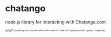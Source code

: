 # chatango

node.js library for interacting with Chatango.com

<sub><sup>
why?
</sup></sub>
<sub><sup>
<sub><sup>
Something fun to do with Microsoft's new VS Code and Typescript stuff, I guess... Hopefully..
</sup></sub>
</sup></sub>

<!--
thanks to 
 - [Coco.py](https://github.com/Sorch/coco)
 - [ch.py](https://github.com/Nullspeaker/ch.py)
 
for figuring out how the bulk of Chatango works

nyet-->